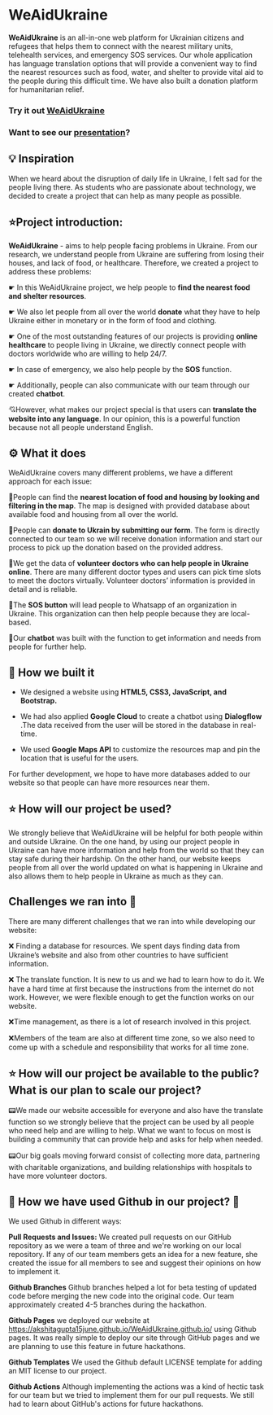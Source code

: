 # WeAidUkraine

**WeAidUkraine** is an all-in-one web platform for Ukrainian citizens and refugees that helps them to connect with the nearest military units, telehealth services, and emergency SOS services. Our whole application has language translation options that will provide a convenient way to find the nearest resources such as food, water, and shelter to provide vital aid to the people during this difficult time. We  have also built a donation platform for humanitarian relief.

### Try it out [WeAidUkraine](https://akshitagupta15june.github.io/WeAidUkraine.github.io/)
### Want to see our [presentation](https://youtu.be/fEyQyLhWiPM)?


## 💡 Inspiration

When we heard about the disruption of daily life in Ukraine, I felt sad for the people living there. As students who are passionate about technology, we decided to create a project that can help as many people as possible. 


## ⭐Project introduction: 

**WeAidUkraine** - aims to help people facing problems in Ukraine. From our research, we understand people from Ukraine are suffering from losing their houses, and lack of food, or healthcare. Therefore, we created a project to address these problems: 

☛ In this WeAidUkraine project, we help people to **find the nearest food and shelter resources**. 

☛ We also let people from all over the world **donate** what they have to help Ukraine either in monetary or in the form of food and clothing. 

☛ One of the most outstanding features of our projects is providing **online healthcare** to people living in Ukraine, we directly connect people with doctors worldwide who are willing to help 24/7. 

☛ In case of emergency, we also help people by the **SOS** function.

☛ Additionally, people can also communicate with our team through our created **chatbot**. 
 
💘However, what makes our project special is that users can **translate the website into any language**. In our opinion, this is a powerful function because not all people understand English. 

## ⚙️ What it does

WeAidUkraine covers many different problems, we have a different approach for each issue: 

🔦People can find the **nearest location of food and housing by looking and filtering in the map**. The map is designed with provided database about available food and housing from all over the world. 

🔦People can **donate to Ukrain by submitting our form**. The form is directly connected to our team so we will receive donation information and start our process to pick up the donation based on the provided address. 

🔦We get the data of **volunteer doctors who can help people in Ukraine online**. There are many different doctor types and users can pick time slots to meet the doctors virtually. Volunteer doctors’ information is provided in detail and is reliable. 

🔦The **SOS button** will lead people to Whatsapp of an organization in Ukraine. This organization can then help people because they are local-based. 

🔦Our **chatbot** was built with the function to get information and needs from people for further help. 

## 🔧 How we built it

- We designed a website using **HTML5, CSS3, JavaScript, and Bootstrap.** 

- We had also applied **Google Cloud** to create a chatbot using **Dialogflow** .The data received from the user will be stored in the database in real-time.

- We used **Google Maps API** to customize the resources map and pin the location that is useful for the users. 

For further development, we hope to have more databases added to our website so that people can have more resources near them. 

## ⭐ How will our project be used?

We strongly believe that WeAidUkraine will be helpful for both people within and outside Ukraine. On the one hand, by using our project people in Ukraine can have more information and help from the world so that they can stay safe during their hardship. On the other hand, our website keeps people from all over the world updated on what is happening in Ukraine and also allows them to help people in Ukraine as much as they can. 

## Challenges we ran into 🙁

There are many different challenges that we ran into while developing our website: 

❌ Finding a database for resources. We spent days finding data from Ukraine’s website and also from other countries to have sufficient information. 

❌ The translate function. It is new to us and we had to learn how to do it. We have a hard time at first because the instructions from the internet do not work. However, we were flexible enough to get the function works on our website. 

❌Time management, as there is a lot of research involved in this project. 

❌Members of the team are also at different time zone, so we also need to come up with a schedule and responsibility that works for all time zone.

## ⭐ How will our project be available to the public? What is our plan to scale our project?

📟We made our website accessible for everyone and also have the translate function so we strongly believe that the project can be used by all people who need help and are willing to help. What we want to focus on most is building a community that can provide help and asks for help when needed. 

📟Our big goals moving forward consist of collecting more data, partnering with charitable organizations, and building relationships with hospitals to have more volunteer doctors. 

## 🚀 How we have used **Github** in our project? 🚀

We used Github in different ways:

**Pull Requests and Issues:** We created pull requests on our GitHub repository as we were a team of three and we're working on our local repository. If any of our team members gets an idea for a new feature, she created the issue for all members to see and suggest their opinions on how to implement it.

**Github Branches** Github branches helped a lot for beta testing of updated code before merging the new code into the original code. Our team approximately created 4-5 branches during the hackathon.

**Github Pages** we deployed our website at https://akshitagupta15june.github.io/WeAidUkraine.github.io/ using Github pages. It was really simple to deploy our site through GitHub pages and we are planning to use this feature in future hackathons.

**Github Templates** We used the Github default LICENSE template for adding an MIT license to our project.

**Github Actions** Although implementing the actions was a kind of hectic task for our team but we tried to implement them for our pull requests. We still had to learn about GitHub's actions for future hackathons.

